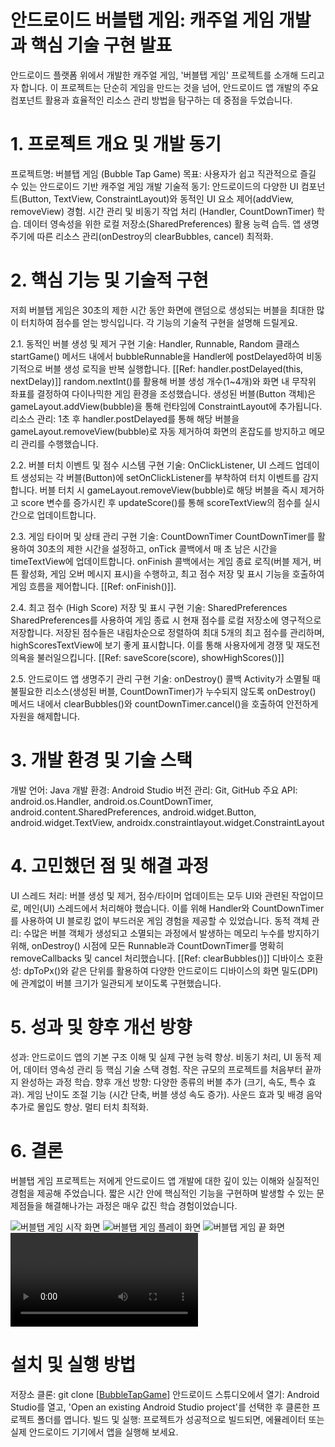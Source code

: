 # 안드로이드 버블탭 게임: 캐주얼 게임 개발과 핵심 기술 구현 발표 
안드로이드 플랫폼 위에서 개발한 캐주얼 게임, '버블탭 게임' 프로젝트를 소개해 드리고자 합니다. 이 프로젝트는 단순히 게임을 만드는 것을 넘어, 안드로이드 앱 개발의 주요 컴포넌트 활용과 효율적인 리소스 관리 방법을 탐구하는 데 중점을 두었습니다.

# 1. 프로젝트 개요 및 개발 동기
프로젝트명: 버블탭 게임 (Bubble Tap Game)
목표: 사용자가 쉽고 직관적으로 즐길 수 있는 안드로이드 기반 캐주얼 게임 개발
기술적 동기:
안드로이드의 다양한 UI 컴포넌트(Button, TextView, ConstraintLayout)와 동적인 UI 요소 제어(addView, removeView) 경험.
시간 관리 및 비동기 작업 처리 (Handler, CountDownTimer) 학습.
데이터 영속성을 위한 로컬 저장소(SharedPreferences) 활용 능력 습득.
앱 생명주기에 따른 리소스 관리(onDestroy의 clearBubbles, cancel) 최적화.

# 2. 핵심 기능 및 기술적 구현
저희 버블탭 게임은 30초의 제한 시간 동안 화면에 랜덤으로 생성되는 버블을 최대한 많이 터치하여 점수를 얻는 방식입니다. 각 기능의 기술적 구현을 설명해 드릴게요.

2.1. 동적인 버블 생성 및 제거
구현 기술: Handler, Runnable, Random 클래스
startGame() 메서드 내에서 bubbleRunnable을 Handler에 postDelayed하여 비동기적으로 버블 생성 로직을 반복 실행합니다. [[Ref: handler.postDelayed(this, nextDelay)]]
random.nextInt()를 활용해 버블 생성 개수(1~4개)와 화면 내 무작위 좌표를 결정하여 다이나믹한 게임 환경을 조성했습니다.
생성된 버블(Button 객체)은 gameLayout.addView(bubble)을 통해 런타임에 ConstraintLayout에 추가됩니다.
리소스 관리: 1초 후 handler.postDelayed를 통해 해당 버블을 gameLayout.removeView(bubble)로 자동 제거하여 화면의 혼잡도를 방지하고 메모리 관리를 수행했습니다.

2.2. 버블 터치 이벤트 및 점수 시스템
구현 기술: OnClickListener, UI 스레드 업데이트
생성되는 각 버블(Button)에 setOnClickListener를 부착하여 터치 이벤트를 감지합니다.
버블 터치 시 gameLayout.removeView(bubble)로 해당 버블을 즉시 제거하고 score 변수를 증가시킨 후 updateScore()를 통해 scoreTextView의 점수를 실시간으로 업데이트합니다.

2.3. 게임 타이머 및 상태 관리
구현 기술: CountDownTimer
CountDownTimer를 활용하여 30초의 제한 시간을 설정하고, onTick 콜백에서 매 초 남은 시간을 timeTextView에 업데이트합니다.
onFinish 콜백에서는 게임 종료 로직(버블 제거, 버튼 활성화, 게임 오버 메시지 표시)을 수행하고, 최고 점수 저장 및 표시 기능을 호출하여 게임 흐름을 제어합니다. [[Ref: onFinish()]].

2.4. 최고 점수 (High Score) 저장 및 표시
구현 기술: SharedPreferences
SharedPreferences를 사용하여 게임 종료 시 현재 점수를 로컬 저장소에 영구적으로 저장합니다.
저장된 점수들은 내림차순으로 정렬하여 최대 5개의 최고 점수를 관리하며, highScoresTextView에 보기 좋게 표시합니다. 이를 통해 사용자에게 경쟁 및 재도전 의욕을 불러일으킵니다. [[Ref: saveScore(score), showHighScores()]]

2.5. 안드로이드 앱 생명주기 관리
구현 기술: onDestroy() 콜백
Activity가 소멸될 때 불필요한 리소스(생성된 버블, CountDownTimer)가 누수되지 않도록 onDestroy() 메서드 내에서 clearBubbles()와 countDownTimer.cancel()을 호출하여 안전하게 자원을 해제합니다.

# 3. 개발 환경 및 기술 스택
개발 언어: Java
개발 환경: Android Studio
버전 관리: Git, GitHub
주요 API: android.os.Handler, android.os.CountDownTimer, android.content.SharedPreferences, android.widget.Button, android.widget.TextView, androidx.constraintlayout.widget.ConstraintLayout

# 4. 고민했던 점 및 해결 과정
UI 스레드 처리: 버블 생성 및 제거, 점수/타이머 업데이트는 모두 UI와 관련된 작업이므로, 메인(UI) 스레드에서 처리해야 했습니다. 이를 위해 Handler와 CountDownTimer를 사용하여 UI 블로킹 없이 부드러운 게임 경험을 제공할 수 있었습니다.
동적 객체 관리: 수많은 버블 객체가 생성되고 소멸되는 과정에서 발생하는 메모리 누수를 방지하기 위해, onDestroy() 시점에 모든 Runnable과 CountDownTimer를 명확히 removeCallbacks 및 cancel 처리했습니다. [[Ref: clearBubbles()]]
디바이스 호환성: dpToPx()와 같은 단위를 활용하여 다양한 안드로이드 디바이스의 화면 밀도(DPI)에 관계없이 버블 크기가 일관되게 보이도록 구현했습니다.

# 5. 성과 및 향후 개선 방향
성과:
안드로이드 앱의 기본 구조 이해 및 실제 구현 능력 향상.
비동기 처리, UI 동적 제어, 데이터 영속성 관리 등 핵심 기술 스택 경험.
작은 규모의 프로젝트를 처음부터 끝까지 완성하는 과정 학습.
향후 개선 방향:
다양한 종류의 버블 추가 (크기, 속도, 특수 효과).
게임 난이도 조절 기능 (시간 단축, 버블 생성 속도 증가).
사운드 효과 및 배경 음악 추가로 몰입도 향상.
멀티 터치 최적화.

# 6. 결론
버블탭 게임 프로젝트는 저에게 안드로이드 앱 개발에 대한 깊이 있는 이해와 실질적인 경험을 제공해 주었습니다. 짧은 시간 안에 핵심적인 기능을 구현하며 발생할 수 있는 문제점들을 해결해나가는 과정은 매우 값진 학습 경험이었습니다.

![버블탭 게임 시작 화면 ](BubbleTapGame/Image/Start.png "버블탭 게임 시작 화면")
![버블탭 게임 플레이 화면 ](BubbleTapGame/Image/Play.png "버블탭 게임 플레이 화면")
![버블탭 게임 끝 화면 ](BubbleTapGame/Image/End.png " 게임 끝 화면")
![버블탭 게임 영상 화면](BubbleTapGame/Image/Bubble_Tap_game.mp4 " 버블탭 게임 영상 화면") 

# 설치 및 실행 방법
저장소 클론:
git clone [[BubbleTapGame](https://github.com/MaINoo999/ON-Device_Object-Oriented-Programming/tree/db9c74758c530a6808468430c8976d908bf60657/BubbleTapGame)]
안드로이드 스튜디오에서 열기:
Android Studio를 열고, 'Open an existing Android Studio project'를 선택한 후 클론한 프로젝트 폴더를 엽니다.
빌드 및 실행:
프로젝트가 성공적으로 빌드되면, 에뮬레이터 또는 실제 안드로이드 기기에서 앱을 실행해 보세요.

